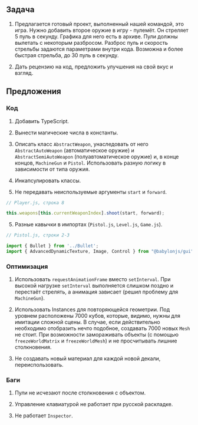 ## Задача
1. Предлагается готовый проект, выполненный нашей командой, это игра. Нужно добавить второе оружие в игру - пулемёт. Он стреляет 5 пуль в секунду. Графика для него есть в архиве. Пули должны вылетать с некоторым разбросом. Разброс пуль и скорость стрельбы задаются параметрами внутри кода. Возможна и более быстрая стрельба, до 30 пуль в секунду.

2. Дать рецензию на код, предложить улучшения на свой вкус и взгляд.

## Предложения
### Код
1. Добавить TypeScript.

2. Вынести магические числа в константы.

3. Описать класс ```AbstractWeapon```, унаследовать от него ```AbstractAutoWeapon``` (автоматическое оружие) и ```AbstractSemiAutoWeapon``` (полуавтоматическое оружие) и, в конце концов, ```MachineGun``` и ```Pistol```. Использовать разную логику в зависимости от типа оружия.

4. Инкапсулировать классы.

4. Не передавать неиспользуемые аргументы ```start``` и ```forward```.
```javascript
// Player.js, строка 8

this.weapons[this.currentWeaponIndex].shoot(start, forward);
```

5. Разные кавычки в импортах (```Pistol.js```, ```Level.js```, ```Game.js```).
```javascript
// Pistol.js, строки 2-3

import { Bullet } from '../Bullet';
import { AdvancedDynamicTexture, Image, Control } from "@babylonjs/gui";
```

### Оптимизация

1. Использовать ```requestAnimationFrame``` вместо ```setInterval```. При высокой нагрузке ```setInterval``` выполняется слишком поздно и перестаёт стрелять, а анимация зависает (решил проблему для ```MachineGun```).

2. Использовать Instances для повторяющейся геометрии. Под уровнем расположены 7000 кубов, которые, видимо, нужны для имитации сложной сцены. В случае, если действительно необходимо отобразить нечто подобное, создавать 7000 новых ```Mesh``` не стоит. При возможности замораживать объекты (с помощью ```freezeWorldMatrix``` и ```freezeWorldMesh```) и не просчитывать лишние столкновения.

3. Не создавать новый материал для каждой новой декали, переиспользовать.

### Баги
1. Пули не исчезают после столкновения с объектом.

2. Управление клавиатурой не работает при русской раскладке.

3. Не работает ```Inspector```.